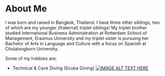 # About Me

I was born and raised in Bangkok, Thailand. I have three other siblings, two of which are my younger (fraternal) triplet siblings! 
My triplet brother studied International Business Administration at Rotterdam School of Management, Erasmus University 
and my triplet sister is pursuing her Bachelor of Arts in Language and Culture with a focus on Spanish at Chulalongkorn 
University.


Some of my hobbies are:

* Technical & Cave Diving (Scuba Diving)
  [![IMAGE ALT TEXT HERE](http://img.youtube.com/vi/fHTQvwW0kMI/0.jpg)](http://www.youtube.com/watch?v=fHTQvwW0kMI)

